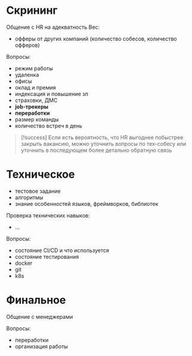 # Скрининг
Общение с HR на адекватность
Вес:
- офферы от других компаний (количество собесов, количество офферов)

Вопросы:
- режим работы
- удаленка
- офисы
- оклад и премия
- индексация и повышение зп
- страховки, ДМС
- **job-трекеры**
- **переработки**
- размер команды
- количество встреч в день

> [!success]
> Если есть вероятность, что HR выгоднее побыстрее закрыть вакансию, можно уточнить вопросы по тех-собесу или уточнить в последующем более детально обратную связь

# Техническое
- тестовое задание
- алгоритмы
- знание особенностей языков, фреймворков, библиотек

Проверка технических навыков:
- ...

Вопросы:
- состояние CI/CD и что используется
- состояние тестирования
- docker
- git
- k8s

# Финальное
Общение с менеджерами

Вопросы:
- переработки
- организация работы